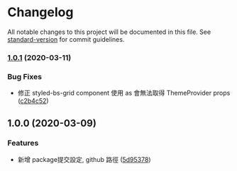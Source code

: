 # Changelog

All notable changes to this project will be documented in this file. See [standard-version](https://github.com/conventional-changelog/standard-version) for commit guidelines.

### [1.0.1](https://github.com/imagine10255/styled-bs-grid/compare/v1.0.0...v1.0.1) (2020-03-11)


### Bug Fixes

* 修正 styled-bs-grid component 使用 as 會無法取得 ThemeProvider props ([c2b4c52](https://github.com/imagine10255/styled-bs-grid/commit/c2b4c523b6a02573112647e00a70e7775388570c))

## 1.0.0 (2020-03-09)


### Features

* 新增 package提交設定, github 路徑 ([5d95378](https://github.com/imagine10255/styled-bs-grid/commit/5d953785aa9517ba463c0e116104842cde6c440d))
